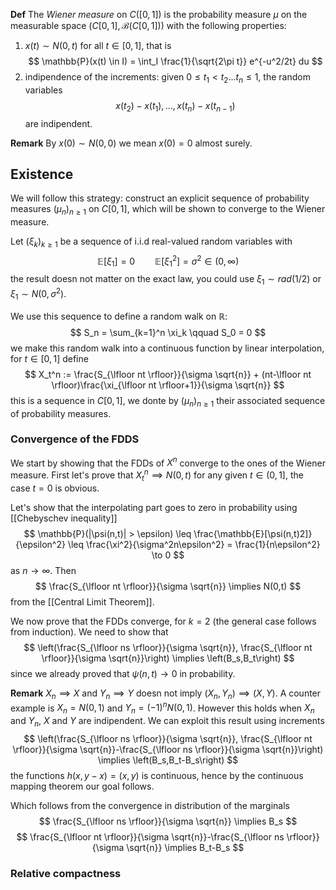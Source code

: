 **Def** The _Wiener measure_ on $C([0,1])$ is the probability measure $\mu$ on the measurable space $(C[0,1], \mathcal{B}(C[0,1]))$ with the following properties:
1. $x(t) \sim N(0,t)$ for all $t \in [0,1]$, that is
$$
\mathbb{P}(x(t) \in I) = \int_I \frac{1}{\sqrt{2\pi t}} e^{-u^2/2t} du
$$
2. indipendence of the increments: given $0 \leq t_1 < t_2 \dots t_n \leq 1$, the random variables
$$
x(t_2)-x(t_1), \dots, x(t_n)-x(t_{n-1})
$$
are indipendent.

**Remark** By $x(0) \sim N(0,0)$ we mean $x(0)=0$ almost surely.

## Existence

We will follow this strategy: construct an explicit sequence of probability measures $(\mu_n)_{n \geq 1}$ on $C[0,1]$, which will be shown to converge to the Wiener measure.

Let $(\xi_k)_{k \geq 1}$ be a sequence of i.i.d real-valued random variables with
$$
\mathbb{E}[\xi_1] = 0 \qquad \mathbb{E}[\xi_1^2] = \sigma^2 \in (0,\infty)
$$
the result doesn not matter on the exact law, you could use $\xi_1 \sim rad(1/2)$ or $\xi_1 \sim N(0,\sigma^2)$.

We use this sequence to define a random walk on $\mathbb{R}$:
$$
S_n = \sum_{k=1}^n \xi_k \qquad S_0 = 0
$$
we make this random walk into a continuous function by linear interpolation, for $t \in [0,1]$ define
$$
X_t^n := \frac{S_{\lfloor nt \rfloor}}{\sigma \sqrt{n}} + (nt-\lfloor nt \rfloor)\frac{\xi_{\lfloor nt \rfloor+1}}{\sigma \sqrt{n}}
$$
this is a sequence in $C[0,1]$, we donte by $(\mu_n)_{n\geq 1}$ their associated sequence of probability measures. 

### Convergence of the FDDS

We start by showing that the FDDs of $X^n$ converge to the ones of the Wiener measure. 
First let's prove that $X_t^n \implies N(0,t)$ for any given $t \in (0,1]$, the case $t=0$ is obvious.

Let's show that the interpolating part goes to zero in probability using [[Chebyschev inequality]]
$$
\mathbb{P}(|\psi(n,t)| > \epsilon) \leq \frac{\mathbb{E}[\psi(n,t)2]}{\epsilon^2} \leq \frac{\xi^2}{\sigma^2n\epsilon^2} = \frac{1}{n\epsilon^2} \to 0
$$
as $n \to \infty$.
Then 
$$
\frac{S_{\lfloor nt \rfloor}}{\sigma \sqrt{n}} \implies N(0,t)
$$
from the [[Central Limit Theorem]].

We now prove that the FDDs converge, for $k=2$ (the general case follows from induction).
We need to show that
$$
\left(\frac{S_{\lfloor ns \rfloor}}{\sigma \sqrt{n}}, \frac{S_{\lfloor nt \rfloor}}{\sigma \sqrt{n}}\right) \implies \left(B_s,B_t\right)
$$
since we already proved that $\psi(n,t) \to 0$ in probability.

**Remark** $X_n \implies X$ and $Y_n \implies Y$ doesn not imply $(X_n,Y_n) \implies (X,Y)$. A counter example is $X_n = N(0,1)$ and $Y_n = (-1)^n N(0,1)$. 
However this holds when $X_n$ and $Y_n$, $X$ and $Y$ are indipendent. We can exploit this result using increments
$$
\left(\frac{S_{\lfloor ns \rfloor}}{\sigma \sqrt{n}}, \frac{S_{\lfloor nt \rfloor}}{\sigma \sqrt{n}}-\frac{S_{\lfloor ns \rfloor}}{\sigma \sqrt{n}}\right) \implies \left(B_s,B_t-B_s\right)
$$
the functions $h(x,y-x) = (x,y)$ is continuous, hence by the continuous mapping theorem our goal follows.

Which follows from  the convergence in distribution of the marginals
$$
\frac{S_{\lfloor ns \rfloor}}{\sigma \sqrt{n}} \implies B_s
$$
$$
\frac{S_{\lfloor nt \rfloor}}{\sigma \sqrt{n}}-\frac{S_{\lfloor ns \rfloor}}{\sigma \sqrt{n}} \implies B_t-B_s
$$

### Relative compactness

